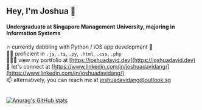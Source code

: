 ## Hey, I'm Joshua 👋

#### Undergraduate at Singapore Management University, majoring in Information Systems

🔥 currently dabbling with Python / iOS app development  <br>
✍🏻 proficient in `.js`, `.ts`, `.py`, `.html`, `.css`, `.php` <br>
👨🏻‍💻 view my portfolio at [https://joshuadavid.dev](https://joshuadavid.dev) <br>
💬 let's connect at [https://www.linkedin.com/in/joshuadavidang/](https://www.linkedin.com/in/joshuadavidang/) <br>
📫 alternatively, you can reach me at joshuadavidang@outlook.sg
<br>
<br>

[![Anurag's GitHub stats](https://github-readme-stats.vercel.app/api?username=joshuadavidang)](https://github.com/anuraghazra/github-readme-stats)

